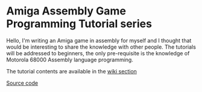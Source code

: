 # Amiga Assembly Game Programming Tutorial series

Hello,
I'm writing an Amiga game in assembly for myself and I thought that would be interesting to share the knowledge with other people.
The tutorials will be addressed to beginners, the only pre-requisite is the knowledge of Motorola 68000 Assembly language programming.


The tutorial contents are available in the [wiki section](https://github.com/stefanocoppi/amiga_game_prog/wiki)

[Source code](https://github.com/stefanocoppi/amiga_game_prog/tree/master/src/)

